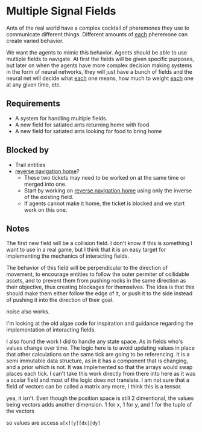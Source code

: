 
# Multiple Signal Fields

Ants of the real world have a complex cocktail of pheremones they use to communicate different things. Different amounts of [each](../docs/Pools/Dynamic/each.md) pheremone can create varied behavior.

We want the agents to mimic this behavior. Agents should be able to use multiple fields to navigate. At first the fields will be given specific purposes, but later on when the agents have more complex decision making systems in the form of neural networks, they will just have a bunch of fields and the neural net will decide what [each](../docs/Pools/Dynamic/each.md) one means, how much to weight [each](../docs/Pools/Dynamic/each.md) one at any given time, etc.

## Requirements

- A system for handling multiple fields.
- A new field for satiated ants returning home with food
- A new field for satiated ants looking for food to bring home

## Blocked by

- Trail entities
- [reverse navigation home](reverse%20navigation%20home.md)?
  - These two tickets may need to be worked on at the same time or merged into one.
  - Start by working on [reverse navigation home](reverse%20navigation%20home.md) using only the inverse of the existing field.
  - If agents cannot make it home, the ticket is blocked and we start work on this one.

## Notes

The first new field will be a collision field. I don't know if this is something I want to use in a real game, but I think that it is an easy target for implementing the mechanics of interacting fields.

The behavior of this field will be perpendicular to the direction of movement, to encourage entities to follow the outer permiter of collidable assets, and to prevent them from pushing rocks in the same direction as their objective, thus creating blockages for themselves. The idea is that this should make them either follow the edge of it, or push it to the side instead of pushing it into the direction of their goal.

noise also works.

I'm looking at the old algae code for inspiration and guidance regarding the implementation of interacting fields.

I also found the work I did to handle any state space. As in fields who's values change over time. The logic here is to avoid updating values in place that other calculations on the same tick are going to be referencing. It is a semi immutable data structure, as in it has a component that is changing, and a prior which is not. It was implemented so that the arrays would swap places each tick. I can't take this work directly from there into here as it was a scalar field and most of the logic does not translate. I am not sure that a field of vectors can be called a matrix any more, I think this is a tensor.

yea, it isn't. Even though the position space is still 2 dimentional, the values being vectors adds another dimension. 1 for x, 1 for y, and 1 for the tuple of the vectors

so values are access `a[x][y][dx||dy]`